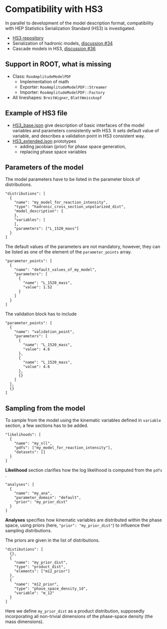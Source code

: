 # Compatibility with HS3

In parallel to development of the model description format, compatibility with HEP Statistics Serialization Standard (HS3) is investigated.

- [HS3 repository](https://github.com/hep-statistics-serialization-standard/hep-statistics-serialization-standard)
- Serialization of hadronic models, [discussion #34](https://github.com/hep-statistics-serialization-standard/hep-statistics-serialization-standard/discussions/34)
- Cascade models in HS3, [discussion #36](https://github.com/hep-statistics-serialization-standard/hep-statistics-serialization-standard/discussions/36)

## Support in ROOT, what is missing

- Class: `RooAmplitudeModelPDF`
  - Implementation of math
  - Exporter: `RooAmplitudeModelPDF::Streamer`
  - Importer: `RooAmplitudeModelPDF::Factory`
- All lineshapes: `BreitWigner`, `BlattWeisskopf`

## Example of HS3 file

- [HS3_base.json](../models/HS3_base.json) give description of basic interfaces of the model variables and parameters consistently with HS3. It sets default value of variable, and describes a validation point in HS3 consistent way.
- [HS3_extended.json](../models/HS3_extended.json) prototypes
  - adding jacobian (prior) for phase space generation,
  - replacing phase space variables

## Parameters of the model

The model parameters have to be listed in the parameter block of distributions.

```jsonc
"distributions": [
  {
    "name": "my_model_for_reaction_intensity",
    "type": "hadronic_cross_section_unpolarized_dist",
    "model_description": {
    },
    "variables": [
    ],
    "parameters": ["L_1520_mass"]
  }
]
```

The default values of the parameters are not mandatory, however, they can be listed as one of the element of the `parameter_points` array.

```jsonc
"parameter_points": [
  {
    "name": "default_values_of_my_model",
    "parameters": [
      {
        "name": "L_1520_mass",
        "value": 1.52
      }
    ]
  }
]
```

The validation block has to include

```jsonc
"parameter_points": [
  {
    "name": "validation_point",
    "parameters": [
      {
        "name": "L_1520_mass",
        "value": 4.6
      },
      {
        "name": "L_1520_mass",
        "value": 4.6
      },
      {}
    ]
  },
  {}
]
```

## Sampling from the model

To sample from the model using the kinematic variables defined in `variable` section, a few sections has to be added.

```jsonc
"likelihoods": [
  {
    "name": "my_nll",
    "pdfs": ["my_model_for_reaction_intensity"],
    "datasets": []
  }
]
```

**Likelihood** section clarifies how the log likelihood is computed from the `pdfs` .

```jsonc
"analyses": [
  {
    "name": "my_ana",
    "parameter_domain": "default",
    "prior": "my_prior_dist"
  }
]
```

**Analyses** specifies how kinematic variables are distributed within the phase space, using priors (here, `"prior": "my_prior_dist"`) to influence their sampling distributions.

The priors are given in the list of distributions.

```jsonc
"distibutions": [
  {},
  {
    "name": "my_prior_dist",
    "type": "product_dist",
    "elements": ["m12_prior"]
  },
  {
    "name": "m12_prior",
    "type": "phase_space_density_1d",
    "variable": "m_12"
  }
]
```

Here we define `my_prior_dist` as a product distribution, supposedly incorporating all non-trivial dimensions of the phase-space density (the mass dimensions).
